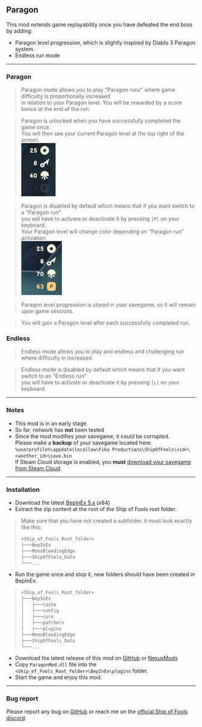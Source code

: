 ## Paragon

This mod extends game replayability once you have defeated the end boss by adding:
* Paragon level progression, which is slightly inspired by Diablo 3 Paragon system.
* Endless run mode

---

### Paragon

> Paragon mode allows you to play "Paragon runs" where game difficulty is proportionally increased\
> in relation to your Paragon level. You will be rewarded by a score bonus at the end of the run.

> Paragon is unlocked when you have successfully completed the game once.\
> You will then see your current Paragon level at the top right of the screen.\
> ![Paragon unlocked](./img/Paragon.Unlocked.png "Paragon unlocked")

> Paragon is disabled by default which means that if you want switch to a "Paragon run"\
> you will have to activate or deactivate it by pressing `[P]` on your keyboard.\
> Your Paragon level will change color depending on "Paragon run" activation.\
>  ![Paragon enabled](./img/Paragon.Enabled.png "Paragon enabled")

> Paragon level progression is stored in your savegame, so it will remain upon game sessions.

> You will gain a Paragon level after each successfully completed run.

### Endless

> Endless mode allows you to play and endless and challenging run where difficulty in increased.

> Endless mode is disabled by default which means that if you want switch to an "Endless run"\
> you will have to activate or deactivate it by pressing `[L]` on your keyboard.

---

### Notes

* This mod is in an early stage.
* So far, network has **not** been tested
* Since the mod modifies your savegame, it _could_ be corrupted.\
  Please make a **backup** of your savegame located here:\
  `%userprofile%\appdata\locallow\Fika Productions\ShipOfFools\<id>\<another_id>\save.bin`\
  If Steam Cloud storage is enabled, you **must** [download your savegame from Steam Cloud](https://www.howtogeek.com/428491/how-to-download-your-save-games-from-steam-cloud/).

---

### Installation

* Download the latest [BepInEx 5.x](https://github.com/BepInEx/BepInEx/releases/tag/v5.4.21) (x64)
* Extract the zip content at the root of the Ship of Fools root folder.
> Make sure that you have not created a subfolder, it must look exactly like this:
> ```
> <Ship_of_Fools_Root_folder>
> ├───BepInEx
> ├───MonoBleedingEdge
> ├───ShipOfFools_Data
> └───...
> ```
* Run the game once and stop it, new folders should have been created in BepInEx.
> ```
> <Ship_of_Fools_Root_folder>
> ├───BepInEx
> │   ├───cache
> │   ├───config
> │   ├───core
> │   ├───patchers
> │   ├───plugins
> ├───MonoBleedingEdge
> ├───ShipOfFools_Data
> └───...
> ```
* Download the latest release of this mod on [GitHub](https://github.com/laymain/ship-of-fools-mods/releases)
or [NexusMods](https://www.nexusmods.com//mods/2&game_id=5178)
* Copy `ParagonMod.dll` file into the `<Ship_of_Fools_Root_folder>\BepInEx\plugins` folder.
* Start the game and enjoy this mod.

---

### Bug report

Please report any bug on [GitHub](https://github.com/laymain/ship-of-fools-mods/issues) or reach me on the [official Ship of Fools discord](https://discord.gg/gSnbGNheRk).
